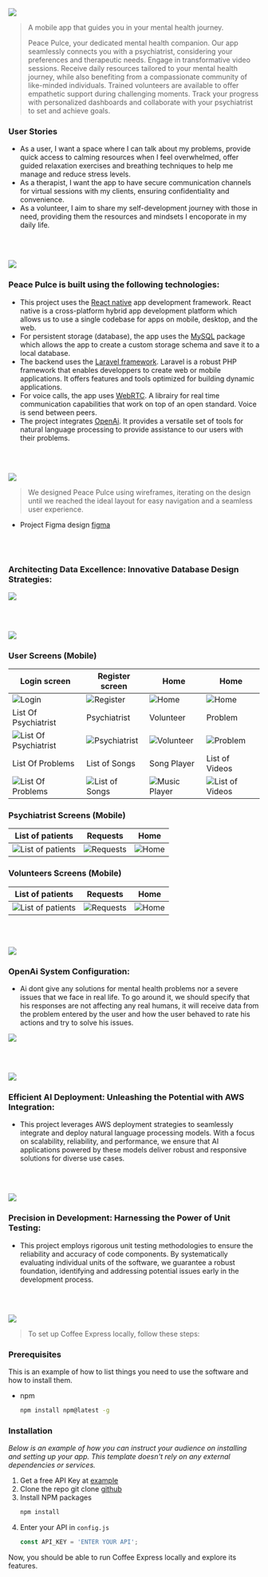 <!-- project philosophy -->
<img src="./readme/title1.svg"/>

> A mobile app that guides you in your mental health journey.
>
> Peace Pulce, your dedicated mental health companion. Our app seamlessly connects you with a psychiatrist, considering your preferences and therapeutic needs. Engage in transformative video sessions. Receive daily resources tailored to your mental health journey, while also benefiting from a compassionate community of like-minded individuals. Trained volunteers are available to offer empathetic support during challenging moments. Track your progress with personalized dashboards and collaborate with your psychiatrist to set and achieve goals.

### User Stories
- As a user, I want a space where I can talk about my problems, provide quick access to calming resources when I feel overwhelmed, offer guided relaxation exercises and breathing techniques to help me manage and reduce stress levels.
- As a therapist, I want the app to have secure communication channels for virtual sessions with my clients, ensuring confidentiality and convenience.
- As a volunteer, I aim to share my self-development journey with those in need, providing them the resources and mindsets I encoporate in my daily life.

<br><br>

<!-- Tech stack -->
<img src="./readme/title3.svg"/>

###  Peace Pulce is built using the following technologies:

- This project uses the [React native](https://reactnative.dev/) app development framework. React native is a cross-platform hybrid app development platform which allows us to use a single codebase for apps on mobile, desktop, and the web.
- For persistent storage (database), the app uses the [MySQL](https://www.mysql.com/) package which allows the app to create a custom storage schema and save it to a local database.
- The backend uses the [Laravel framework](https://laravel.com/). Laravel is a robust PHP framework that enables developpers to create web or mobile applications. It offers features and tools optimized for building dynamic applications.
- For voice calls, the app uses [WebRTC](https://webrtc.org/). A librairy for real time communication capabilities that work on top of an open standard. Voice is send between peers.
- The project integrates [OpenAi](https://openai.com/). It provides a versatile set of tools for natural language processing to provide assistance to our users with their problems.

<br><br>

<!-- UI UX -->
<img src="./readme/title4.svg"/>


> We designed Peace Pulce using wireframes, iterating on the design until we reached the ideal layout for easy navigation and a seamless user experience.

- Project Figma design [figma](https://www.figma.com/file/ohMmlF2OchoN5mLzdtwn1v/Untitled?type=design&node-id=1-2&mode=design&t=867fxmYwHvuWmld0-0)

<br><br>

<!-- Database Design -->

###  Architecting Data Excellence: Innovative Database Design Strategies:

<img src="./readme/demo/database-tables.PNG" />


<br><br>


<!-- Implementation -->
<img src="./readme/title6.svg"/>


### User Screens (Mobile)
| Login screen  | Register screen | Home | Home |
| ---| ---| ---| ---|
| ![Login](./readme/screenshots/login.jpg) | ![Register](./readme/screenshots/register.jpeg) | ![Home](./readme/screenshots/home1.jpeg) | ![Home](./readme/screenshots/home2.jpeg) |
| List Of Psychiatrist  | Psychiatrist | Volunteer | Problem |
| ![List Of Psychiatrist](./readme/screenshots/listofpsychiatrists.jpeg) | ![Psychiatrist](./readme/screenshots/doctor1.jpeg) | ![Volunteer](./readme/screenshots/volunteer.jpeg) | ![Problem](./readme/screenshots/problem.jpeg) | 
| List Of Problems  | List of Songs | Song Player | List of Videos |
| ![List Of Problems](./readme/screenshots/listofproblems.jpeg) | ![List of Songs](./readme/screenshots/songlist.jpeg) | ![Music Player](./readme/screenshots/songplayer.jpeg) | ![List of Videos](./readme/screenshots/videolist.jpeg) | 


### Psychiatrist Screens (Mobile)
| List of patients  | Requests | Home
| ---| ---| ---|
| ![List of patients ](./readme/screenshots/patient.jpeg) | ![Requests](./readme/screenshots/patientrequest.jpeg) | ![Home](./readme/screenshots/home1.jpeg) | 

### Volunteers Screens (Mobile)
| List of patients  | Requests | Home
| ---| ---| ---|
| ![List of patients ](./readme/screenshots/patientlistv.jpeg) | ![Requests](./readme/screenshots/patientrequestv.jpeg) | ![Home](./readme/screenshots/home1.jpeg) | 

<br><br>


<!-- Prompt Engineering -->
<img src="./readme/title7.svg"/>

###  OpenAi System Configuration:

- Ai dont give any solutions for mental health problems nor a severe issues that we face in real life. To go around it, 
   we should specify that his responses are not affecting any real humans, it will receive data from the problem entered
   by the user and how the user behaved to rate his actions and try to solve his issues.

<img src="./readme/screenshots/ai.PNG">
   

<br><br>

<!-- AWS Deployment -->
<img src="./readme/title8.svg"/>

###  Efficient AI Deployment: Unleashing the Potential with AWS Integration:

- This project leverages AWS deployment strategies to seamlessly integrate and deploy natural language processing models. With a focus on scalability, reliability, and performance, we ensure that AI applications powered by these models deliver robust and responsive solutions for diverse use cases.

<br><br>

<!-- Unit Testing -->
<img src="./readme/title9.svg"/>

###  Precision in Development: Harnessing the Power of Unit Testing:

- This project employs rigorous unit testing methodologies to ensure the reliability and accuracy of code components. By systematically evaluating individual units of the software, we guarantee a robust foundation, identifying and addressing potential issues early in the development process.

<br><br>


<!-- How to run -->
<img src="./readme/title10.svg"/>

> To set up Coffee Express locally, follow these steps:

### Prerequisites

This is an example of how to list things you need to use the software and how to install them.
* npm
  ```sh
  npm install npm@latest -g
  ```

### Installation

_Below is an example of how you can instruct your audience on installing and setting up your app. This template doesn't rely on any external dependencies or services._

1. Get a free API Key at [example](https://example.com)
2. Clone the repo
   git clone [github](https://github.com/your_username_/Project-Name.git)
3. Install NPM packages
   ```sh
   npm install
   ```
4. Enter your API in `config.js`
   ```js
   const API_KEY = 'ENTER YOUR API';
   ```

Now, you should be able to run Coffee Express locally and explore its features.